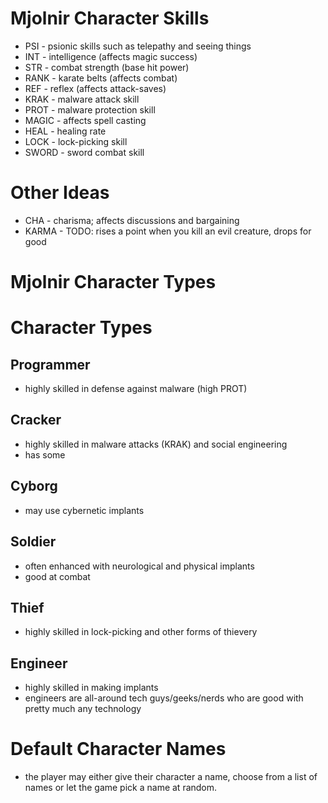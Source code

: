 # Mjolnir Character Skills

- PSI               - psionic skills such as telepathy and seeing things
- INT               - intelligence (affects magic success)
- STR               - combat strength (base hit power)
- RANK              - karate belts (affects combat)
- REF               - reflex (affects attack-saves)
- KRAK              - malware attack skill
- PROT              - malware protection skill
- MAGIC             - affects spell casting
- HEAL              - healing rate
- LOCK              - lock-picking skill
- SWORD             - sword combat skill

# Other Ideas
- CHA               - charisma; affects discussions and bargaining
- KARMA             - TODO: rises a point when you kill an evil creature,
                      drops for good

# Mjolnir Character Types

# Character Types

## Programmer

- highly skilled in defense against malware (high PROT)

## Cracker

- highly skilled in malware attacks (KRAK) and social engineering
- has some

## Cyborg

- may use cybernetic implants

## Soldier

- often enhanced with neurological and physical implants
- good at combat

## Thief

- highly skilled in lock-picking and other forms of thievery

## Engineer

- highly skilled in making implants
- engineers are all-around tech guys/geeks/nerds who are good with pretty much
  any technology

# Default Character Names

- the player may either give their character a name, choose from a list of names
  or let the game pick a name at random.

